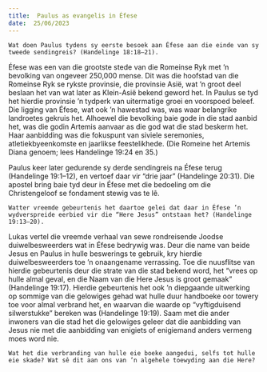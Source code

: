 ```yaml
---
title:  Paulus as evangelis in Éfese
date:  25/06/2023
---
```


`Wat doen Paulus tydens sy eerste besoek aan Éfese aan die einde van sy tweede sendingreis? (Handelinge 18:18–21).`

Éfese was een van die grootste stede van die Romeinse Ryk met ’n bevolking van ongeveer 250,000 mense. Dit was die hoofstad van die Romeinse Ryk se rykste provinsie, die provinsie Asië, wat ’n groot deel beslaan het van wat later as Klein-Asië bekend geword het. In Paulus se tyd het hierdie provinsie ’n tydperk van uitermatige groei en voorspoed beleef. Die ligging van Éfese, wat ook ’n hawestad was, was waar belangrike landroetes gekruis het. Alhoewel die bevolking baie gode in die stad aanbid het, was die godin Artemis aanvaar as die god wat die stad beskerm het. Haar aanbidding was die fokuspunt van siviele seremonies, atletiekbyeenkomste en jaarlikse feestelikhede. (Die Romeine het Artemis Diana genoem; lees Handelinge 19:24 en 35.)

Paulus keer later gedurende sy derde sendingreis na Éfese terug (Handelinge 19:1–12), en vertoef daar vir “drie jaar” (Handelinge 20:31). Die apostel bring baie tyd deur in Éfese met die bedoeling om die Christengeloof se fondament stewig vas te lê.

`Watter vreemde gebeurtenis het daartoe gelei dat daar in Éfese ’n wydverspreide eerbied vir die “Here Jesus” ontstaan het? (Handelinge 19:13–20).`

Lukas vertel die vreemde verhaal van sewe rondreisende Joodse duiwelbesweerders wat in Éfese bedrywig was. Deur die name van beide Jesus en Paulus in hulle beswerings te gebruik, kry hierdie duiwelbesweerders toe ’n onaangename verrassing.  Toe die nuusflitse van hierdie gebeurtenis deur die strate van die stad bekend word, het “vrees op hulle almal geval, en die Naam van die Here Jesus is groot gemaak” (Handelinge 19:17). Hierdie gebeurtenis het ook ’n diepgaande uitwerking op sommige van die gelowiges gehad wat hulle duur handboeke oor towery toe voor almal verbrand het, en waarvan die waarde op “vyftigduisend silwerstukke” bereken was (Handelinge 19:19). Saam met die ander inwoners van die stad het die gelowiges geleer dat die aanbidding van Jesus nie met die aanbidding van enigiets of enigiemand anders vermeng moes word nie.

`Wat het die verbranding van hulle eie boeke aangedui, selfs tot hulle eie skade? Wat sê dit aan ons van ’n algehele toewyding aan die Here?`